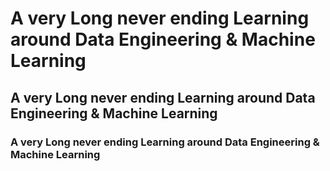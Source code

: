 # A very Long never ending Learning around Data Engineering & Machine Learning

## A very Long never ending Learning around Data Engineering & Machine Learning

### A very Long never ending Learning around Data Engineering & Machine Learning
